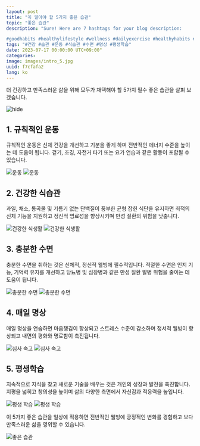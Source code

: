 ```yaml
---
layout: post
title: "꼭 알아야 할 5가지 좋은 습관"
topic: "좋은 습관"
description: "Sure! Here are 7 hashtags for your blog description:

#goodhabits #healthylifestyle #wellness #dailyexercise #healthyhabits #selfcare #lifelonglearning"
tags: "#건강 #습관 #운동 #식습관 #수면 #명상 #평생학습"
date: 2023-07-17 00:00:00 UTC+09:00"
categories: 
image: images/intro_5.jpg
uuid: f7cfafa2
lang: ko
---
```


더 건강하고 만족스러운 삶을 위해 모두가 채택해야 할 5가지 필수 좋은 습관을 살펴 보겠습니다.

![hide](images/intro_5.jpg)


## 1. 규칙적인 운동
규칙적인 운동은 신체 건강을 개선하고 기분을 좋게 하며 전반적인 에너지 수준을 높이는 데 도움이 됩니다. 걷기, 조깅, 자전거 타기 또는 요가 연습과 같은 활동이 포함될 수 있습니다.

![운동](images/main1_9.jpg)
![운동](images/main1_8.jpg)


## 2. 건강한 식습관
과일, 채소, 통곡물 및 기름기 없는 단백질이 풍부한 균형 잡힌 식단을 유지하면 최적의 신체 기능을 지원하고 정신적 명료성을 향상시키며 만성 질환의 위험을 낮춥니다.

![건강한 식생활](images/main2_6.jpg)
![건강한 식생활](images/main2_5.png)


## 3. 충분한 수면
충분한 수면을 취하는 것은 신체적, 정신적 웰빙에 필수적입니다. 적절한 수면은 인지 기능, 기억력 유지를 개선하고 당뇨병 및 심장병과 같은 만성 질환 발병 위험을 줄이는 데 도움이 됩니다.

![충분한 수면](images/main3_6.png)
![충분한 수면](images/main3_5.jpg)


## 4. 매일 명상
매일 명상을 연습하면 마음챙김이 향상되고 스트레스 수준이 감소하며 정서적 웰빙이 향상되고 내면의 평화와 명료함이 촉진됩니다.

![심사 숙고](images/main4_5.jpg)
![심사 숙고](images/main4_4.jpg)


## 5. 평생학습
지속적으로 지식을 찾고 새로운 기술을 배우는 것은 개인의 성장과 발전을 촉진합니다. 지평을 넓히고 창의성을 높이며 삶의 다양한 측면에서 자신감과 적응력을 높입니다.

![평생 학습](images/main5_6.jpg)
![평생 학습](images/main5_5.jpg)




이 5가지 좋은 습관을 일상에 적용하면 전반적인 웰빙에 긍정적인 변화를 경험하고 보다 만족스러운 삶을 영위할 수 있습니다.

![좋은 습관](images/intro_4.jpg)

